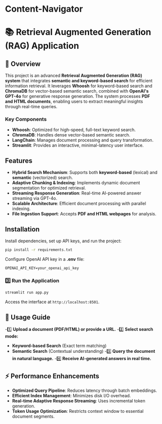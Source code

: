 # Content-Navigator

# 📚 Retrieval Augmented Generation (RAG) Application

## 🚀 Overview

This project is an advanced **Retrieval Augmented Generation (RAG) system** that integrates **semantic and keyword-based search** for efficient information retrieval. It leverages **Whoosh** for keyword-based search and **ChromaDB** for vector-based semantic search, combined with **OpenAI's GPT-4o** for generative response generation. The system processes **PDF and HTML documents**, enabling users to extract meaningful insights through real-time queries.

### Key Components
- **Whoosh**: Optimized for high-speed, full-text keyword search.
- **ChromaDB**: Handles dense vector-based semantic search.
- **LangChain**: Manages document processing and query transformation.
- **Streamlit**: Provides an interactive, minimal-latency user interface.

##  Features

- **Hybrid Search Mechanism**: Supports both **keyword-based** (lexical) and **semantic** (vectorized) search.
- **Adaptive Chunking & Indexing**: Implements dynamic document segmentation for optimized retrieval.
- **Streaming Response Generation**: Real-time AI-powered answer streaming via GPT-4o.
- **Scalable Architecture**: Efficient document processing with parallel indexing.
- **File Ingestion Support**: Accepts **PDF and HTML webpages** for analysis.

##  Installation
Install dependencies, set up API keys, and run the project:
```bash
pip install -r requirements.txt

```
Configure OpenAI API key in a **.env** file:
```env
OPENAI_API_KEY=your_openai_api_key

```

### 3️⃣ Run the Application
```bash
streamlit run app.py
```
Access the interface at `http://localhost:8501`.

## 📝 Usage Guide

-1️⃣ **Upload a document (PDF/HTML) or provide a URL.**
-2️⃣ **Select search mode:**
   - **Keyword-based Search** (Exact term matching)
   - **Semantic Search** (Contextual understanding)
-3️⃣ **Query the document in natural language.**
-4️⃣ **Receive AI-generated answers in real time.**

## ⚡ Performance Enhancements

- **Optimized Query Pipeline**: Reduces latency through batch embeddings.
- **Efficient Index Management**: Minimizes disk I/O overhead.
- **Real-time Adaptive Response Streaming**: Uses incremental token generation.
- **Token Usage Optimization**: Restricts context window to essential document segments.




